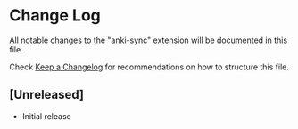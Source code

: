 # Change Log

All notable changes to the "anki-sync" extension will be documented in this file.

Check [Keep a Changelog](http://keepachangelog.com/) for recommendations on how to structure this file.

## [Unreleased]

- Initial release